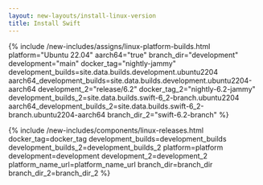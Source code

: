 ```yaml
---
layout: new-layouts/install-linux-version
title: Install Swift
---
```


{% include /new-includes/assigns/linux-platform-builds.html
platform="Ubuntu 22.04"
aarch64="true"
branch_dir="development"
development="main"
docker_tag="nightly-jammy"
development_builds=site.data.builds.development.ubuntu2204
aarch64_development_builds=site.data.builds.development.ubuntu2204-aarch64
development_2="release/6.2"
docker_tag_2="nightly-6.2-jammy"
development_builds_2=site.data.builds.swift-6_2-branch.ubuntu2204
aarch64_development_builds_2=site.data.builds.swift-6_2-branch.ubuntu2204-aarch64
branch_dir_2="swift-6.2-branch"
%}

{% include /new-includes/components/linux-releases.html
  docker_tag=docker_tag
  development_builds=development_builds
  development_builds_2=development_builds_2
  platform=platform
  development=development
  development_2=development_2
  platform_name_url=platform_name_url
  branch_dir=branch_dir
  branch_dir_2=branch_dir_2
%}